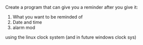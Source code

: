 Create a program that can give you a reminder after you give it:

1. What you want to be reminded of
2. Date and time
3. alarm mod

using the linux clock system
(and in future windows clock sys)